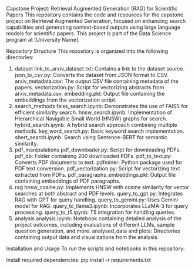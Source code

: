 Capstone Project: Retrieval Augmented Generation (RAG) for Scientific Papers
This repository contains the code and resources for the capstone project on Retrieval Augmented Generation, focused on enhancing search capabilities and generating context-based outputs using large language models for scientific papers. This project is part of the Data Science program at [University Name].

Repository Structure
This repository is organized into the following directories:

1. dataset
link_to_arxiv_dataset.txt: Contains a link to the dataset source.
json_to_csv.py: Converts the dataset from JSON format to CSV.
arxiv_metadata.csv: The output CSV file containing metadata of the papers.
vectorization.py: Script for vectorizing abstracts from arxiv_metadata.csv.
embedding.pkl: Output file containing the embeddings from the vectorization script.
2. search_methods
faiss_search.ipynb: Demonstrates the use of FAISS for efficient similarity search.
hnsw_search.ipynb: Implementation of Hierarchical Navigable Small World (HNSW) graphs for search.
hybrid_search.ipynb: A hybrid search approach combining multiple methods.
key_word_search.py: Basic keyword search implementation.
sbert_search.ipynb: Search using Sentence-BERT for semantic similarity.
3. pdf_manipulations
pdf_downloader.py: Script for downloading PDFs.
pdf_db: Folder containing 200 downloaded PDFs.
pdf_to_text.py: Converts PDF documents to text.
pdfminer: Python package used for PDF text conversion.
pdf_vectorization.py: Script for vectorizing text extracted from PDFs.
pdf_paragraphs_embeddings.pkl: Output file containing embeddings of PDF paragraphs.
4. rag
hnsw_cosine.py: Implements HNSW with cosine similarity for vector searches at both abstract and PDF levels.
query_to_gpt.py: Integrates RAG with GPT for query handling.
query_to_gemini.py: Uses Gemini model for RAG.
query_to_llama3.ipynb: Incorporates LLaMA-3 for query processing.
query_to_t5.ipynb: T5 integration for handling queries.
5. analysis
analysis.ipynb: Notebook containing detailed analysis of the project outcomes, including evaluations of different LLMs, sample question generation, and more.
analysed_data and plots: Directories containing output data and visualizations from the analysis.


Installation and Usage
To run the scripts and notebooks in this repository:


Install required dependencies:
pip install -r requirements.txt


